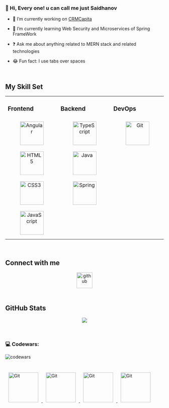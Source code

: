 ### 👋 Hi, Every one! u can call me just Saidhanov  



- 🔭 I’m currently working on [CRMCapita](https://github.com/amalsaidhanov/Angular-Spring)  
  

- 🌱 I’m currently learning Web Security and Microservices of Spring FrameWork
  

- ❓ Ask me about anything related to MERN stack and related technologies  
  

- 😂 Fun fact: I use tabs over spaces  
  

<br/>  


## My Skill Set  
<table><tr><td valign="top" width="33%">



### Frontend  
<div align="center">  
<a href="https://angular.io/" target="_blank"><img style="margin: 10px" src="https://profilinator.rishav.dev/skills-assets/angularjs-original.svg" alt="Angular" height="75" /></a>  
<a href="https://en.wikipedia.org/wiki/HTML5" target="_blank"><img style="margin: 10px" src="https://profilinator.rishav.dev/skills-assets/html5-original-wordmark.svg" alt="HTML5" height="75" /></a>  
<a href="https://www.w3schools.com/css/" target="_blank"><img style="margin: 10px" src="https://profilinator.rishav.dev/skills-assets/css3-original-wordmark.svg" alt="CSS3" height="75" /></a>  
<a href="https://www.javascript.com/" target="_blank"><img style="margin: 10px" src="https://profilinator.rishav.dev/skills-assets/javascript-original.svg" alt="JavaScript" height="75" /></a>  
</div>

</td><td valign="top" width="33%">



### Backend  
<div align="center">  
<a href="https://www.typescriptlang.org/" target="_blank"><img style="margin: 10px" src="https://profilinator.rishav.dev/skills-assets/typescript-original.svg" alt="TypeScript" height="75" /></a>  
<a href="https://www.java.com/" target="_blank"><img style="margin: 10px" src="https://profilinator.rishav.dev/skills-assets/java-original-wordmark.svg" alt="Java" height="75" /></a>  
<a href="https://docs.spring.io/spring-framework/docs/3.0.x/reference/expressions.html#:~:text=The%20Spring%20Expression%20Language%20(SpEL,and%20basic%20string%20templating%20functionality." target="_blank"><img style="margin: 10px" src="https://profilinator.rishav.dev/skills-assets/springio-icon.svg" alt="Spring" height="75" /></a>  
</div>

</td><td valign="top" width="33%">



### DevOps  
<div align="center">  
<a href="https://github.com/" target="_blank"><img style="margin: 10px" src="https://profilinator.rishav.dev/skills-assets/git-scm-icon.svg" alt="Git" height="75" /></a>  
<!-- <a href="https://www.docker.com/" target="_blank"><img style="margin: 10px" src="https://profilinator.rishav.dev/skills-assets/docker-original-wordmark.svg" alt="Docker" height="75" /></a>   -->
</div>

</td></tr></table>  

<br/>  


## Connect with me  
<div align="center">
<a href="https://github.com/https://github.com/amalsaidhanov" target="_blank">
<img src=https://img.shields.io/badge/github-%2324292e.svg?&style=for-the-badge&logo=github&logoColor=white alt=github style="margin-bottom: 5px;" height="50" />
</a>  
</div>  
  

<br/>  

## GitHub Stats  
<div align="center"><img src="https://github-readme-stats.vercel.app/api/top-langs/?username=amalsaidhanov&hide_border=true&layout=compact" align="center" />
</div> 

<br/>
<br/> 

### 💻 Codewars:
![codewars](https://www.codewars.com/users/saidhanov/badges/large)

</br>  

<div align="left">
<a href="https://github.com/" target="_blank" >
  <img style="margin: 10px" src="https://dingyue.ws.126.net/USYTW3S=yqtZ0o54Hzi9wNboGtntMi57T2TUnGOV6TL3U1560346536003.gif" alt="Git" height="95" />
</a>
<a href="https://github.com/" target="_blank" >
  <img style="margin: 10px" src="https://dingyue.ws.126.net/USYTW3S=yqtZ0o54Hzi9wNboGtntMi57T2TUnGOV6TL3U1560346536003.gif" alt="Git" height="95" />
</a>
<a href="https://github.com/" target="_blank" >
  <img style="margin: 10px" src="https://dingyue.ws.126.net/USYTW3S=yqtZ0o54Hzi9wNboGtntMi57T2TUnGOV6TL3U1560346536003.gif" alt="Git" height="95" />
</a>
<a href="https://github.com/" target="_blank" >
  <img style="margin: 10px" src="https://dingyue.ws.126.net/USYTW3S=yqtZ0o54Hzi9wNboGtntMi57T2TUnGOV6TL3U1560346536003.gif" alt="Git" height="95" />
</a>
</div>
